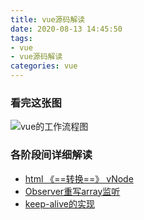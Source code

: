 ```yaml
---
title: vue源码解读
date: 2020-08-13 14:45:50
tags:
- vue
- vue源码解读
categories: vue
---
```

### 看完这张图
![vue的工作流程图](http://i.feidom.com/vue%E6%A0%B8%E5%BF%83%E5%9B%BE.png)

### 各阶段间详细解读
* [html 《==转换==》 vNode](/2020/08/13/vue源码解读之html与vNode间的转换/)
* [Observer重写array监听](/2020/08/12/vue源码解析之observer重写array监听/)
* [keep-alive的实现]()

        




